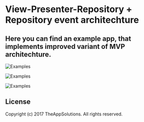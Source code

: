 # View-Presenter-Repository + Repository event architechture

Here you can find an example app, that implements improved variant of MVP architechture.
---------------

![Examples](/FusedLocationAPIWrapper/resources/sample_app_screen_1.png?raw=true "Title") 

![Examples](/FusedLocationAPIWrapper/resources/sample_app_screen_2.png?raw=true ) 

![Examples](/FusedLocationAPIWrapper/resources/sample_app_screen_3.png?raw=true )

License
-------
Copyright (c) 2017 TheAppSolutions. All rights reserved.


